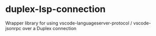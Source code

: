 # duplex-lsp-connection

Wrapper library for using vscode-languageserver-protocol / vscode-jsonrpc over a Duplex connection

